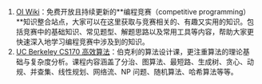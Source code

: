 1. [OI Wiki](https://oi-wiki.org/)：免费开放且持续更新的**编程竞赛（competitive programming）**知识整合站点，大家可以在这里获取与竞赛相关的、有趣又实用的知识。包括竞赛中的基础知识、常见题型、解题思路以及常用工具等内容，帮助大家更快速深入地学习编程竞赛中涉及到的知识。
2. [UC Berkeley CS170 高效算法](http://nas.ironmanzzm.top:5000/?launchApp=SYNO.SDS.VideoStation.AppInstance#!lib%E8%AE%A1%E7%AE%97%E6%9C%BA%E8%AF%BE%E7%A8%8B/N4IgNglgRgTghjAniAXCALgNwM4AsD2A7gLQBMIANCAMZzoCmA5vkqiDPdfQHbpiIB9OABNh9YZQw4ChVKAgSUpAJwB2KpFgJBC1KQC+VbPTjZ83PQAZSl-UA)：伯克利的算法设计课，更注重算法的理论基础与复杂度分析。课程内容涵盖了分治、图算法、最短路、生成树、贪心、动规、并查集、线性规划、网络流、NP 问题、随机算法、哈希算法等等。